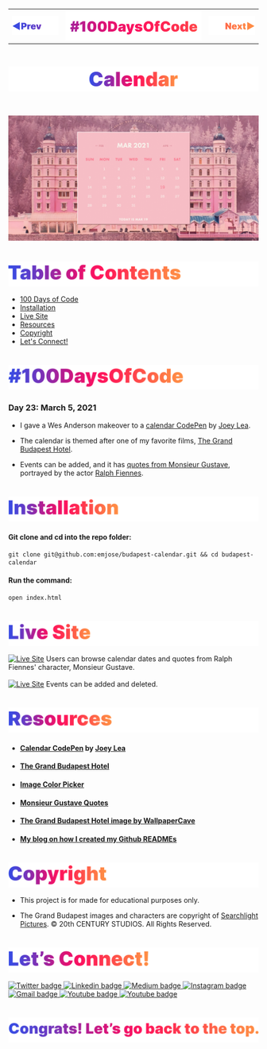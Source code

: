 <p id="header"><p>

<table><tr>
<td> <a href="https://github.com/emjose/toast-notifications/#header"><img src="Assets/header-left.png" alt="previous" style="width: 200px;"/></a> </td>
<td> <a href="https://github.com/emjose/one-hundred/#header"><img src="Assets/header-center.png" alt="100 days of code" style="width: 580px;"/></a> </td>
<td> <a href="https://github.com/emjose/mousetrail-particle1/#header"><img src="Assets/header-right.png" alt="next" style="width: 200px;"/></a> </td>
</tr></table>

<br>

<p id="project-title"><p>

<a href=#table-of-contents>![Calendar](Assets/inter-023-calendar.png)</a> 

<br>

<a href="https://emjose.github.io/budapest-calendar/">![Calendar](Assets/preview-023-calendar.png)</a> 

#

<p id="table-of-contents"><p>

<a href=#table-of-contents>![Table of Contents](Assets/inter-toc.png)</a>  

- [100 Days of Code](#100days)
- [Installation](#installation) 
- [Live Site](#live-site)
- [Resources](#resources)
- [Copyright](#copyright)
- [Let's Connect!](#lets-connect) 

#

<p id="100days"><p>

<a href=#100days>![#100DaysOfCode](Assets/inter-100hash.png)</a>  

### Day 23: March 5, 2021
- I gave a Wes Anderson makeover to a <a href="https://codepen.io/ovdojoey/pen/GqRxYQ">calendar CodePen</a> by <a href="https://joeylea.com/">Joey Lea</a>.
  
- The calendar is themed after one of my favorite films, <a href="https://www.searchlightpictures.com/thegrandbudapesthotel/">The Grand Budapest Hotel</a>.
  
- Events can be added, and it has <a href="https://www.imdb.com/title/tt2278388/characters/nm0000146">quotes from Monsieur Gustave</a>, portrayed by the actor <a href="https://www.imdb.com/name/nm0000146/">Ralph Fiennes</a>.

#

<p id="installation"><p>

<a href=#installation>![Installation](Assets/inter-installation.png)</a>

#### Git clone and cd into the repo folder:
``` 
git clone git@github.com:emjose/budapest-calendar.git && cd budapest-calendar
```
#### Run the command:
```
open index.html
```

#

<p id="live-site"><p>

<a href="https://emjose.github.io/budapest-calendar/">![Live Site](Assets/inter-live-site.png)</a>  

<a href="https://emjose.github.io/budapest-calendar/">![Live Site](Assets/023-budapest-a.gif)</a>
Users can browse calendar dates and quotes from Ralph Fiennes' character, Monsieur Gustave.
<br>
<br>
<a href="https://emjose.github.io/budapest-calendar/">![Live Site](Assets/023-budapest-b.gif)</a>
Events can be added and deleted.

#

<p id="resources"><p>

<a href=#resources>![Resources](Assets/inter-resources.png)</a>  

- #### [Calendar CodePen](https://codepen.io/ovdojoey/pen/GqRxYQ) by [Joey Lea](https://joeylea.com/) 
  
- #### [The Grand Budapest Hotel](https://www.searchlightpictures.com/thegrandbudapesthotel/)
  
- #### [Image Color Picker](https://imagecolorpicker.com/en)

- #### [Monsieur Gustave Quotes](https://www.imdb.com/title/tt2278388/characters/nm0000146)

- #### [The Grand Budapest Hotel image by WallpaperCave](https://wallpapercave.com/the-grand-budapest-hotel-wallpapers)

- #### [My blog on how I created my Github READMEs](https://emmanueljose.medium.com/readme-a-makeover-story-b9c7be37a6de?sk=7ae6623d365409d875753e4604e42ffd) 

#

<p id="copyright"><p>

<a href=#copyright>![Copyright](Assets/inter-copyright.png)</a>

- This project is for made for educational purposes only. 
  
- The Grand Budapest images and characters are copyright of <a href="https://www.searchlightpictures.com/">Searchlight Pictures</a>. © 20th CENTURY STUDIOS. All Rights Reserved.

#

<p id="lets-connect"><p>

<a href=#lets-connect>![Let's Connect!](Assets/inter-lets-connect.png)</a>

<p><a href="https://twitter.com/Emmanuel_Labor"><img src="https://img.shields.io/badge/twitter-%231DA1F2.svg?&style=for-the-badge&logo=twitter&logoColor=white" height=30 width=90 alt="Twitter badge"> <a href="https://www.linkedin.com/in/emmanuelpjose/"><img src="https://img.shields.io/badge/linkedin-%230064e7.svg?&style=for-the-badge&logo=linkedin&logoColor=white" height=30 width=90 alt="Linkedin badge"> <a href="https://emmanueljose.medium.com/"><img src="https://img.shields.io/badge/medium-%238700f5.svg?&style=for-the-badge&logo=medium&logoColor=white" height=30 width=90 alt="Medium badge"> <a href="https://www.instagram.com/emmanuel_jose/"><img src="https://img.shields.io/badge/instagram-%23ff0077.svg?&style=for-the-badge&logo=instagram&logoColor=white" height=30 width=90 alt="Instagram badge"> <a href="mailto:emjose@gmail.com"><img src="https://img.shields.io/badge/gmail-%23fd1745.svg?&style=for-the-badge&logo=gmail&logoColor=white" height=30 width=90 alt="Gmail badge"> <a href="https://www.youtube.com/channel/UCQdqFg-_J83jn9xJRd1W3tQ/videos"><img src="https://img.shields.io/badge/youtube-%23FF0000.svg?&style=for-the-badge&logo=youtube&logoColor=white" height=30 width=90 alt="Youtube badge"> <a href="https://github.com/emjose"><img src="https://img.shields.io/badge/github-%23ff8e44.svg?&style=for-the-badge&logo=github&logoColor=white" height=30 width=90 alt="Youtube badge"></p>

#

<a href=#header>![Back to Top](Assets/inter-congrats.png)</a>